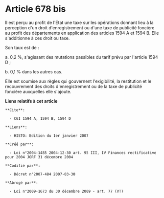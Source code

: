# Article 678 bis

Il est perçu au profit de l'Etat une taxe sur les opérations donnant lieu à la perception d'un droit d'enregistrement ou
d'une taxe de publicité foncière au profit des départements en application des articles 1594 A et 1594 B. Elle s'additionne à
ces droit ou taxe.

Son taux est de :

a. 0,2 %, s'agissant des mutations passibles du tarif prévu par l'article 1594 D ;

b. 0,1 % dans les autres cas.

Elle est soumise aux règles qui gouvernent l'exigibilité, la restitution et le recouvrement des droits d'enregistrement ou de
la taxe de publicité foncière auxquelles elle s'ajoute.

**Liens relatifs à cet article**

	**Cite**:

	  - CGI 1594 A, 1594 B, 1594 D

	**Liens**:

	  - HISTO: Edition du 1er janvier 2007

	**Créé par**:

	  - Loi n°2004-1485 2004-12-30 art. 95 III, IV Finances rectificative pour 2004 JORF 31 décembre 2004

	**Codifié par**:

	  - Décret n°2007-484 2007-03-30

	**Abrogé par**:

	  - Loi n°2009-1673 du 30 décembre 2009 - art. 77 (VT)

